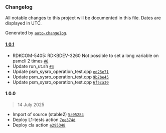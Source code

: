 ### Changelog

All notable changes to this project will be documented in this file. Dates are displayed in UTC.

Generated by [`auto-changelog`](https://github.com/CookPete/auto-changelog).

#### [1.0.1](https://github.com/rdkcentral/persistent-storage-manager/compare/1.0.0...1.0.1)

- RDKCOM-5405: RDKBDEV-3260 Not possible to set a long variable on psmcli 2 times [`#6`](https://github.com/rdkcentral/persistent-storage-manager/pull/6)
- Update run_ut.sh [`#4`](https://github.com/rdkcentral/persistent-storage-manager/pull/4)
- Update psm_sysro_operation_test.cpp [`ed25e71`](https://github.com/rdkcentral/persistent-storage-manager/commit/ed25e71e9f248536917a10fde348a159ccdcc4c7)
- Update psm_sysro_operation_test.cpp [`9b7be45`](https://github.com/rdkcentral/persistent-storage-manager/commit/9b7be45995f6ac46f6e99ea7ddeba56f5cb5e704)
- Update psm_sysro_operation_test.cpp [`6f5ca30`](https://github.com/rdkcentral/persistent-storage-manager/commit/6f5ca30881501a0b5b15de410630e9197dd1398c)

#### 1.0.0

> 14 July 2025

- Import of source (stable2) [`5a95284`](https://github.com/rdkcentral/persistent-storage-manager/commit/5a95284895efa6b4cd95900d2b21407e608e2026)
- Deploy L1-tests action [`7ee374d`](https://github.com/rdkcentral/persistent-storage-manager/commit/7ee374dc2bda562b09c3edf2ca7952827977a223)
- Deploy cla action [`e295348`](https://github.com/rdkcentral/persistent-storage-manager/commit/e295348b75522925bf1d71208b07a0fbea011c05)
